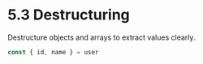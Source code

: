 # 5.3 Destructuring
Destructure objects and arrays to extract values clearly.

```js
const { id, name } = user
```

